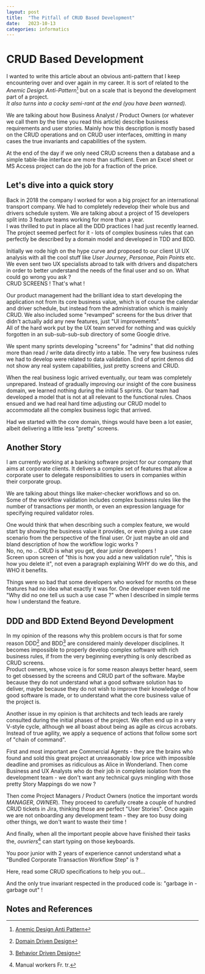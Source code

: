 ```yaml
---
layout: post
title:  "The Pitfall of CRUD Based Development"
date:   2023-10-13
categories: informatics
---
```


# CRUD Based Development
I wanted to write this article about an obvious anti-pattern that I keep encountering over and over again in my career. It is sort of related to the _Anemic Design Anti-Pattern_[^anemic_design] but on a scale that is beyond the development part of a project. \
_It also turns into a cocky semi-rant at the end (you have been warned)._

We are talking about how Business Analyst / Product Owners (or whatever we call them by the time you read this article) describe business requirements and user stories. Mainly how this description is mostly based on the CRUD operations and on CRUD user interfaces, omitting in many cases the true invariants and capabilities of the system.

At the end of the day if we only need CRUD screens then a database and a simple table-like interface are more than sufficient. Even an Excel sheet or MS Access project can do the job for a fraction of the price.

## Let's dive into a quick story
Back in 2018 the company I worked for won a big project for an international transport company. We had to completely redevelop their whole bus and drivers schedule system. We are talking about a project of 15 developers split into 3 feature teams working for more than a year. \
I was thrilled to put in place all the DDD practices I had just recently learned. The project seemed perfect for it - lots of complex business rules that can perfectly be described by a domain model and developed in TDD and BDD.

Initially we rode high on the hype curve and proposed to our client UI UX analysis with all the cool stuff like _User Journey_, _Personae_, _Pain Points_ etc. We even sent two UX specialists abroad to talk with drivers and dispatchers in order to better understand the needs of the final user and so on. What could go wrong you ask ? \
CRUD SCREENS ! That's what !

Our product management had the brilliant idea to start developing the application not from its core business value, which is of course the calendar and driver schedule, but instead from the administration which is mainly CRUD. We also included some "revamped" screens for the bus driver that didn't actually add any new features, just "UI improvements". \
All of the hard work put by the UX team served for nothing and was quickly forgotten in an sub-sub-sub-sub directory of some Google drive.

We spent many sprints developing "screens" for "admins" that did nothing more than read / write data directly into a table. The very few business rules we had to develop were related to data validation. End of sprint demos did not show any real system capabilities, just pretty screens and CRUD.

When the real business logic arrived eventually, our team was completely unprepared. Instead of gradually improving our insight of the core business domain, we learned nothing during the initial 5 sprints. Our team had developed a model that is not at all relevant to the functional rules. Chaos ensued and we had real hard time adjusting our CRUD model to accommodate all the complex business logic that arrived.

Had we started with the core domain, things would have been a lot easier, albeit delivering a little less "pretty" screens.

## Another Story
I am currently working at a banking software project for our company that aims at corporate clients. It delivers a complex set of features that allow a corporate user to delegate responsibilities to users in companies within their corporate group.

We are talking about things like maker-checker workflows and so on. \
Some of the workflow validation includes complex business rules like the number of transactions per month, or even an expression language for specifying required validator roles.

One would think that when describing such a complex feature, we would start by showing the business value it provides, or even giving a use case scenario from the perspective of the final user. Or just maybe an old and bland description of how the workflow logic works ? \
No, no, no .. *CRUD* is what you get, dear junior developers ! \
Screen upon screen of "this is how you add a new validation rule", "this is how you delete it", not even a paragraph explaining WHY do we do this, and WHO it benefits.

Things were so bad that some developers who worked for months on these features had no idea what exactly it was for.
One developer even told me "Why did no one tell us such a use case ?" when I described in simple terms how I understand the feature. 

## DDD and BDD Extend Beyond Development
In my opinion of the reasons why this problem occurs is that for some reason DDD[^ddd] and BDD[^bdd] are considered mainly developer disciplines. It becomes impossible to properly develop complex software with rich business rules, if from the very beginning everything is only described as CRUD screens. \
Product owners, whose voice is for some reason always better heard, seem to get obsessed by the screens and CRUD part of the software. Maybe because they do not understand what a good software solution has to deliver, maybe because they do not wish to improve their knowledge of how good software is made, or to understand what the core business value of the project is.

Another issue in my opinion is that architects and tech leads are rarely consulted during the initial phases of the project. We often end up in a very V-style cycle, although we all boast about being as agile as circus acrobats. Instead of true agility, we apply a sequence of actions that follow some sort of "chain of command".

First and most important are Commercial Agents - they are the brains who found and sold this great project at unreasonably low price with impossible deadline and promises as ridiculous as Alice in Wonderland.
Then come Business and UX Analysts who do their job in complete isolation from the development team - we don't want any technical guys mingling with those pretty Story Mappings do we now ?

Then come Project Managers / Product Owners (notice the important words _MANAGER_, _OWNER_). They proceed to carefully create a couple of hundred CRUD tickets in Jira, thinking those are perfect "User Stories". Once again we are not onboarding any development team - they are too busy doing other things, we don't want to waste their time !

And finally, when all the important people above have finished their tasks the, _ouvriers_[^ouvriers] can start typing on those keyboards.

You poor junior with 2 years of experience cannot understand what a "Bundled Corporate Transaction Workflow Step" is ?

Here, read some CRUD specifications to help you out...

And the only true invariant respected in the produced code is: "garbage in - garbage out" !

## Notes and References

[^anemic_design]: [Anemic Design Anti Pattern](https://martinfowler.com/bliki/AnemicDomainModel.html)
[^ddd]: [Domain Driven Design](https://martinfowler.com/bliki/DomainDrivenDesign.html)
[^bdd]: [Behavior Driven Design](https://cucumber.io/docs/bdd/)
[^ouvriers]: Manual workers Fr. tr.